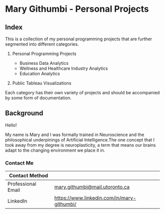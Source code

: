# Mary Githumbi -  Personal Projects

## Index 

This is a collection of my personal programming projects that are further segmented into different categories. 

1. Personal Programming Projects
    - Business Data Analytics
    - Wellness and Healthcare Industry Analytics
    - Education Analytics
    
2. Public Tableau Visualizations

Each category has their own variety of projects and should be accompanied by some form of documentation. 

## Background

Hello! 

My name is Mary and I was formally trained in Neuroscience and the philosophical underpinings of Artificial Intelligence.The one concept that I took away from my degree is neuroplasticity, a term that means our brains adapt to the changing environment we place it in.

### Contact Me

| Contact Method |  |
| --- | --- |
| Professional Email | mary.githumbi@mail.utoronto.ca |
| LinkedIn | https://www.linkedin.com/in/mary-githumbi/